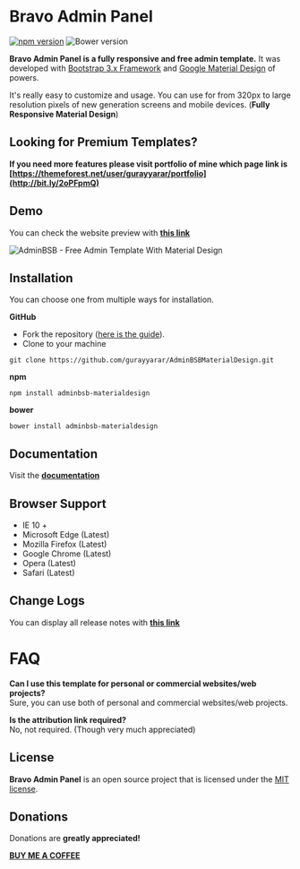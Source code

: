 Bravo Admin Panel
=======================
[![npm version](https://img.shields.io/npm/v/adminbsb-materialdesign.svg)](https://www.npmjs.com/package/adminbsb-materialdesign)
![Bower version](https://img.shields.io/bower/v/adminbsb-materialdesign.svg)

**Bravo Admin Panel is a fully responsive and free admin template.** It was developed with [Bootstrap 3.x Framework](http://getbootstrap.com) and [Google Material Design](https://material.google.com) of powers.

It's really easy to customize and usage. You can use for from 320px to large resolution pixels of new generation screens and mobile devices. (**Fully Responsive Material Design**)

Looking for Premium Templates?
----------------
**If you need more features please visit portfolio of mine which page link is [https://themeforest.net/user/gurayyarar/portfolio](http://bit.ly/2oPFpmQ)**

Demo
----------------
You can check the website preview with **[this link](https://gurayyarar.github.io/AdminBSBMaterialDesign/)**  

![AdminBSB - Free Admin Template With Material Design](https://raw.githubusercontent.com/gurayyarar/AdminBSBMaterialDesign/master/images/screenshot.png)

Installation
----------------
You can choose one from multiple ways for installation.

**GitHub**
- Fork the repository ([here is the guide](https://help.github.com/articles/fork-a-repo/)).
- Clone to your machine
```
git clone https://github.com/gurayyarar/AdminBSBMaterialDesign.git
```

**npm**
```
npm install adminbsb-materialdesign
```

**bower**
```
bower install adminbsb-materialdesign
```

Documentation
----------
Visit the **[documentation](https://gurayyarar.github.io/AdminBSBMaterialDesign/documentation/)**

Browser Support
----------
- IE 10 +
- Microsoft Edge (Latest)
- Mozilla Firefox (Latest)
- Google Chrome (Latest)
- Opera (Latest)
- Safari (Latest)

Change Logs
----------
You can display all release notes with **[this link](https://gurayyarar.github.io/AdminBSBMaterialDesign/pages/changelogs.html)**


FAQ
===
**Can I use this template for personal or commercial websites/web projects?**  
Sure, you can use both of personal and commercial websites/web projects.

**Is the attribution link required?**  
No, not required. (Though very much appreciated)

License
----------
**Bravo Admin Panel** is an open source project that is licensed under the [MIT license](http://opensource.org/licenses/MIT).

Donations
----------
Donations are **greatly appreciated!**

**[BUY ME A COFFEE](http://bit.ly/2yEjtx5)**
